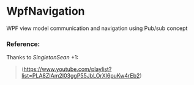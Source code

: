 # WpfNavigation
WPF view model communication and navigation using Pub/sub concept

### Reference:
Thanks to *SingletonSean* +1:
> (https://www.youtube.com/playlist?list=PLA8ZIAm2I03ggP55JbLOrXl6puKw4rEb2)
